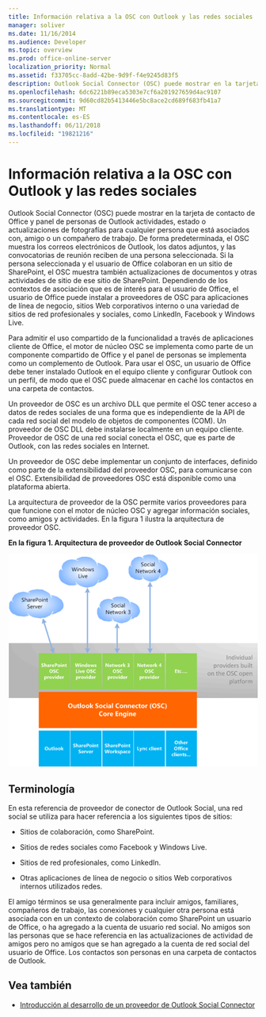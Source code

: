```yaml
---
title: Información relativa a la OSC con Outlook y las redes sociales
manager: soliver
ms.date: 11/16/2014
ms.audience: Developer
ms.topic: overview
ms.prod: office-online-server
localization_priority: Normal
ms.assetid: f33705cc-8add-42be-9d9f-f4e9245d83f5
description: Outlook Social Connector (OSC) puede mostrar en la tarjeta de contacto de Office y panel de personas de Outlook actividades, estado o actualizaciones de fotografías para cualquier persona que está asociados con, amigo o un compañero de trabajo.
ms.openlocfilehash: 6dc6221b89eca5303e7cf6a201927659d4ac9107
ms.sourcegitcommit: 9d60cd82b5413446e5bc8ace2cd689f683fb41a7
ms.translationtype: MT
ms.contentlocale: es-ES
ms.lasthandoff: 06/11/2018
ms.locfileid: "19821216"
---
```

# <a name="relating-the-osc-with-outlook-and-social-networks"></a>Información relativa a la OSC con Outlook y las redes sociales

Outlook Social Connector (OSC) puede mostrar en la tarjeta de contacto de Office y panel de personas de Outlook actividades, estado o actualizaciones de fotografías para cualquier persona que está asociados con, amigo o un compañero de trabajo. De forma predeterminada, el OSC muestra los correos electrónicos de Outlook, los datos adjuntos, y las convocatorias de reunión reciben de una persona seleccionada. Si la persona seleccionada y el usuario de Office colaboran en un sitio de SharePoint, el OSC muestra también actualizaciones de documentos y otras actividades de sitio de ese sitio de SharePoint. Dependiendo de los contextos de asociación que es de interés para el usuario de Office, el usuario de Office puede instalar a proveedores de OSC para aplicaciones de línea de negocio, sitios Web corporativos interno o una variedad de sitios de red profesionales y sociales, como LinkedIn, Facebook y Windows Live.
  
Para admitir el uso compartido de la funcionalidad a través de aplicaciones cliente de Office, el motor de núcleo OSC se implementa como parte de un componente compartido de Office y el panel de personas se implementa como un complemento de Outlook. Para usar el OSC, un usuario de Office debe tener instalado Outlook en el equipo cliente y configurar Outlook con un perfil, de modo que el OSC puede almacenar en caché los contactos en una carpeta de contactos. 
  
Un proveedor de OSC es un archivo DLL que permite el OSC tener acceso a datos de redes sociales de una forma que es independiente de la API de cada red social del modelo de objetos de componentes (COM). Un proveedor de OSC DLL debe instalarse localmente en un equipo cliente. Proveedor de OSC de una red social conecta el OSC, que es parte de Outlook, con las redes sociales en Internet.
  
Un proveedor de OSC debe implementar un conjunto de interfaces, definido como parte de la extensibilidad del proveedor OSC, para comunicarse con el OSC. Extensibilidad de proveedores OSC está disponible como una plataforma abierta.
  
La arquitectura de proveedor de la OSC permite varios proveedores para que funcione con el motor de núcleo OSC y agregar información sociales, como amigos y actividades. En la figura 1 ilustra la arquitectura de proveedor OSC.
  
**En la figura 1. Arquitectura de proveedor de Outlook Social Connector**

![Redes sociales, proveedores de OSC, OSC y Office](media/off15OSCRef_Architecture.gif)
  
## <a name="terminology"></a>Terminología

En esta referencia de proveedor de conector de Outlook Social, una red social se utiliza para hacer referencia a los siguientes tipos de sitios: 
  
- Sitios de colaboración, como SharePoint.
    
- Sitios de redes sociales como Facebook y Windows Live.
    
- Sitios de red profesionales, como LinkedIn.
    
- Otras aplicaciones de línea de negocio o sitios Web corporativos internos utilizados redes.
    
El amigo términos se usa generalmente para incluir amigos, familiares, compañeros de trabajo, las conexiones y cualquier otra persona está asociada con en un contexto de colaboración como SharePoint un usuario de Office, o ha agregado a la cuenta de usuario red social. No amigos son las personas que se hace referencia en las actualizaciones de actividad de amigos pero no amigos que se han agregado a la cuenta de red social del usuario de Office. Los contactos son personas en una carpeta de contactos de Outlook. 
  
## <a name="see-also"></a>Vea también

- [Introducción al desarrollo de un proveedor de Outlook Social Connector](getting-started-with-developing-an-outlook-social-connector-provider.md)


